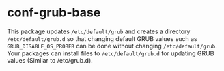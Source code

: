 # conf-grub-base

This package updates `/etc/default/grub` and creates a directory `/etc/default/grub.d` so that changing default GRUB values such as `GRUB_DISABLE_OS_PROBER` can be done without changing `/etc/default/grub`. Your packages can install files to `/etc/default/grub.d` for updating GRUB values (Similar to /etc/grub.d).